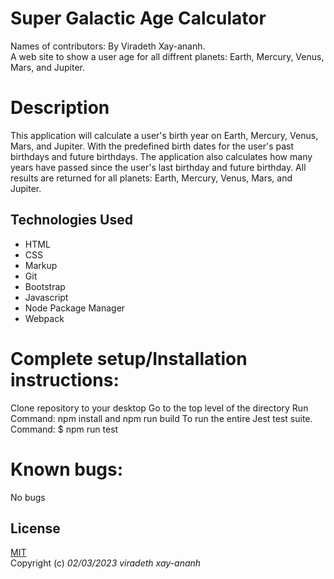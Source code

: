# Super Galactic Age Calculator

Names of contributors: By Viradeth Xay-ananh.  
A web site to show a user age for all diffrent planets: Earth, Mercury, Venus, Mars, and Jupiter.  

# Description 
This application will calculate a user's birth year on Earth, Mercury, Venus, Mars, and Jupiter.  With the predefined birth dates for the user's past birthdays and future birthdays.  The application also calculates how many years have passed since the user's last birthday and future birthday.  All results are returned for all planets:  Earth, Mercury, Venus, Mars, and Jupiter.

## Technologies Used
* HTML
* CSS
* Markup
* Git
* Bootstrap
* Javascript
* Node Package Manager
* Webpack

# Complete setup/Installation instructions:
Clone repository to your desktop
Go to the top level of the directory
Run Command: npm install and npm run build
To run the entire Jest test suite.  Command: $ npm run test 

# Known bugs: 
No bugs 

## License

[MIT](https://opensource.org/licenses/MIT)  
Copyright (c) _02/03/2023_ _viradeth xay-ananh_